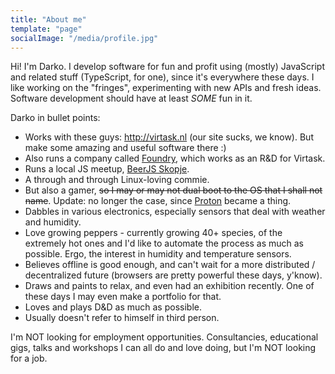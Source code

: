 ```yaml
---
title: "About me"
template: "page"
socialImage: "/media/profile.jpg"
---
```


Hi! I'm Darko. I develop software for fun and profit using (mostly) JavaScript and related stuff (TypeScript, for one), since it's everywhere these days. I like working on the "fringes", experimenting with new APIs and fresh ideas. Software development should have at least *SOME* fun in it.

Darko in bullet points:

* Works with these guys: http://virtask.nl (our site sucks, we know). But make some amazing and useful software there :)
* Also runs a company called [Foundry](https://foundry.mk), which works as an R&D for Virtask. 
* Runs a local JS meetup, [BeerJS Skopje](https://beerjs.mk/).
* A through and through Linux-loving commie.
* But also a gamer, <strike>so I may or may not dual boot to the OS that I shall not name</strike>. Update: no longer the case, since [Proton](https://github.com/ValveSoftware/Proton/) became a thing.
* Dabbles in various electronics, especially sensors that deal with weather and humidity.
* Love growing peppers - currently growing 40+ species, of the extremely hot ones and I'd like to automate the process as much as possible. Ergo, the interest in humidity and temperature sensors.
* Believes offline is good enough, and can't wait for a more distributed / decentralized future (browsers are pretty powerful these days, y'know).
* Draws and paints to relax, and even had an exhibition recently. One of these days I may even make a portfolio for that.
* Loves and plays D&D as much as possible.
* Usually doesn't refer to himself in third person.

I'm NOT looking for employment opportunities. Consultancies, educational gigs, talks and workshops I can all do and love doing, but I'm NOT looking for a job.